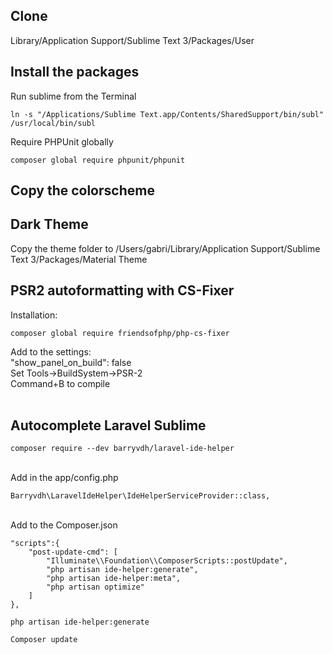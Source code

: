 ## Clone
Library/Application Support/Sublime Text 3/Packages/User


## Install the packages
Run sublime from the Terminal
```
ln -s "/Applications/Sublime Text.app/Contents/SharedSupport/bin/subl" /usr/local/bin/subl
```
Require PHPUnit globally
```
composer global require phpunit/phpunit
```

## Copy the colorscheme

## Dark Theme
Copy the theme folder to 
/Users/gabri/Library/Application Support/Sublime Text 3/Packages/Material Theme
<br>

## PSR2 autoformatting with CS-Fixer
Installation:
```
composer global require friendsofphp/php-cs-fixer
```
Add to the settings:<br>
"show_panel_on_build": false<br>
Set Tools->BuildSystem->PSR-2<br>
Command+B to compile<br><br>

## Autocomplete Laravel Sublime

```
composer require --dev barryvdh/laravel-ide-helper
```

<br>
Add in the app/config.php

```
Barryvdh\LaravelIdeHelper\IdeHelperServiceProvider::class,
```

<br>
Add to the Composer.json<br>

```
"scripts":{
    "post-update-cmd": [
        "Illuminate\\Foundation\\ComposerScripts::postUpdate",
        "php artisan ide-helper:generate",
        "php artisan ide-helper:meta",
        "php artisan optimize"
    ]
},
```

```
php artisan ide-helper:generate

Composer update
```
